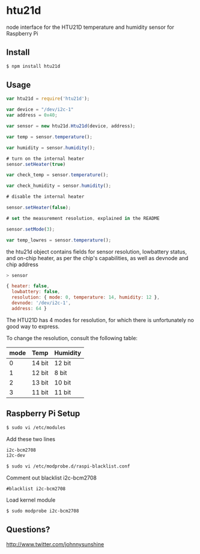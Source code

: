 # htu21d

node interface for the HTU21D temperature and humidity sensor for Raspberry Pi

## Install
````bash
$ npm install htu21d
````

## Usage

```javascript
var htu21d = require('htu21d');

var device = "/dev/i2c-1"
var address = 0x40;

var sensor = new htu21d.Htu21d(device, address);

var temp = sensor.temperature();

var humidity = sensor.humidity();

# turn on the internal heater
sensor.setHeater(true)

var check_temp = sensor.temperature();

var check_humidity = sensor.humidity();

# disable the internal heater

sensor.setHeater(false);

# set the measurement resolution, explained in the README

sensor.setMode(3);

var temp_lowres = sensor.temperature();

````
the htu21d object contains fields for sensor resolution, lowbattery status, and
on-chip heater, as per the chip's capabilities, as well as devnode and chip
address

```javascript
> sensor

{ heater: false,
  lowbattery: false,
  resolution: { mode: 0, temperature: 14, humidity: 12 },
  devnode: '/dev/i2c-1',
  address: 64 }
````

The HTU21D has 4 modes for resolution, for which there is unfortunately no
good way to express.

To change the resolution, consult the following table:

|mode | Temp  | Humidity |
|-----|-------|----------|
|  0  |14 bit |12 bit    |
|  1  |12 bit |8 bit     |   
|  2  |13 bit |10 bit    |
|  3  |11 bit |11 bit    |

## Raspberry Pi Setup


````bash
$ sudo vi /etc/modules
````

Add these two lines

````bash
i2c-bcm2708 
i2c-dev
````

````bash
$ sudo vi /etc/modprobe.d/raspi-blacklist.conf
````

Comment out blacklist i2c-bcm2708

````
#blacklist i2c-bcm2708
````

Load kernel module

````bash
$ sudo modprobe i2c-bcm2708

````

## Questions?

http://www.twitter.com/johnnysunshine

